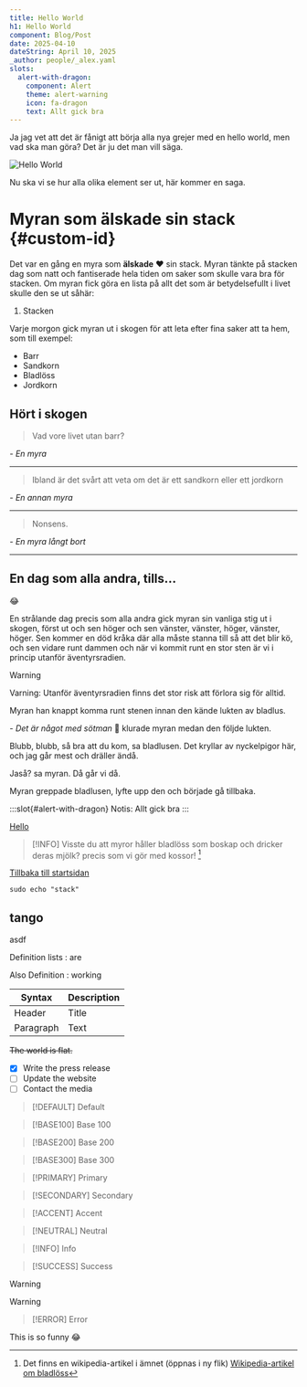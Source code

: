 ```yaml
---
title: Hello World
h1: Hello World
component: Blog/Post
date: 2025-04-10
dateString: April 10, 2025
_author: people/_alex.yaml
slots:
  alert-with-dragon:
    component: Alert
    theme: alert-warning
    icon: fa-dragon
    text: Allt gick bra
---
```


Ja jag vet att det är fånigt att börja alla nya grejer med en hello world, men vad ska man göra?
Det är ju det man vill säga.

![Hello World](/images/hello-world.jpg 'Hello World')

Nu ska vi se hur alla olika element ser ut, här kommer en saga.

# Myran som älskade sin stack {#custom-id}

Det var en gång en myra som **älskade** :heart: sin stack. Myran tänkte på stacken dag
som natt och fantiserade hela tiden om saker som skulle vara bra för stacken.
Om myran fick göra en lista på allt det som är betydelsefullt i livet skulle den se ut såhär:

1. Stacken

Varje morgon gick myran ut i skogen för att leta efter fina saker att ta hem, som till exempel:

- Barr
- Sandkorn
- Bladlöss
- Jordkorn

## Hört i skogen

> Vad vore livet utan barr?

_- En myra_

---

> Ibland är det svårt att veta om det är ett sandkorn eller ett jordkorn

_- En annan myra_

---

> Nonsens.

_- En myra långt bort_

---

## En dag som alla andra, tills...

😂

En strålande dag precis som alla andra gick myran sin vanliga stig ut i skogen, först ut och sen
höger och sen vänster, vänster, höger, vänster, höger. Sen kommer en död kråka där alla måste stanna
till så att det blir kö, och sen vidare runt dammen och när vi kommit runt en stor sten är vi
i princip utanför äventyrsradien.

> [!WARNING]
> Varning: Utanför äventyrsradien finns det stor risk att förlora sig för alltid.

Myran han knappt komma runt stenen innan den kände lukten av bladlus.

\- _Det är något med sötman_ :thinking: klurade myran medan den följde lukten.

Blubb, blubb, så bra att du kom, sa bladlusen. Det kryllar av nyckelpigor här,
och jag går mest och dräller ändå.

Jaså? sa myran. Då går vi då.

Myran greppade bladlusen, lyfte upp den och började gå tillbaka.

:::slot{#alert-with-dragon}
Notis: Allt gick bra
:::

[Hello](#custom-id)

> [!INFO]
> Visste du att myror håller bladlöss som boskap och dricker deras mjölk?
> precis som vi gör med kossor! [^1]

[^1]: Det finns en wikipedia-artikel i ämnet (öppnas i ny flik) [Wikipedia-artikel om bladlöss](https://en.wikipedia.org/wiki/Agriculture_in_ants)

[Tillbaka till startsidan](/)

```
sudo echo "stack"
```

## tango

asdf

Definition lists
: are

Also Definition
: working

| Syntax    | Description |
| --------- | ----------- |
| Header    | Title       |
| Paragraph | Text        |

~~The world is flat.~~

- [x] Write the press release
- [ ] Update the website
- [ ] Contact the media

> [!DEFAULT]
> Default

> [!BASE100]
> Base 100

> [!BASE200]
> Base 200

> [!BASE300]
> Base 300

> [!PRIMARY]
> Primary

> [!SECONDARY]
> Secondary

> [!ACCENT]
> Accent

> [!NEUTRAL]
> Neutral

> [!INFO]
> Info

> [!SUCCESS]
> Success

> [!WARNING]
> Warning

> [!ERROR]
> Error

This is so funny :joy:
